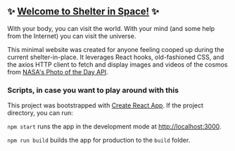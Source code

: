 ## :sparkles: [Welcome to Shelter in Space!](https://shelter-in-space.netlify.app/) :sparkles:

With your body, you can visit the world. With your mind (and some help from the Internet) you can visit the universe. 

This minimal website was created for anyone feeling cooped up during the current shelter-in-place. It leverages React hooks, old-fashioned CSS, and the axios HTTP client to fetch and display images and videos of the cosmos from [NASA's Photo of the Day API](https://api.nasa.gov/#apod). 

### Scripts, in case you want to play around with this

This project was bootstrapped with [Create React App](https://github.com/facebook/create-react-app). If the project directory, you can run:

`npm start` runs the app in the development mode at [http://localhost:3000](http://localhost:3000).

`npm run build` builds the app for production to the `build` folder.



